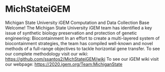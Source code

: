 # MichStateiGEM
Michigan State University iGEM Computation and Data Collection Base
Welcome!
The Michigan State University iGEM team has identified a key issue of synthetic biology preservation and protection of genetic engineering: Biocontainment
In an effort to create a multi-layered system of biocontainment strategies, the team has compiled well-known and novel methods of a full-range objectives to tackle horizontal gene transfer. 
To see our complete methodology visit our wiki: 
https://github.com/ssantos2/MichStateiGEM/wiki
To see our iGEM wiki visit our webpage:
https://2020.igem.org/Team:MichiganState
